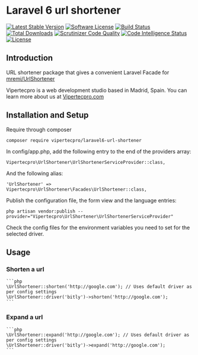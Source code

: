 # Laravel 6 url shortener

[![Latest Stable Version](https://poser.pugx.org/vipertecpro/laravel6-url-shortener/v/stable)](https://packagist.org/packages/vipertecpro/laravel6-url-shortener)
[![Software License](https://img.shields.io/badge/license-MIT-brightgreen.svg?style=flat-square)](LICENSE.md)
[![Build Status](https://scrutinizer-ci.com/g/vipertecpro/laravel6-url-shortener/badges/build.png?b=master)](https://scrutinizer-ci.com/g/vipertecpro/laravel6-url-shortener/build-status/master)
[![Total Downloads](https://poser.pugx.org/vipertecpro/laravel6-url-shortener/downloads)](https://packagist.org/packages/vipertecpro/laravel6-url-shortener)
[![Scrutinizer Code Quality](https://scrutinizer-ci.com/g/vipertecpro/laravel6-url-shortener/badges/quality-score.png?b=master)](https://scrutinizer-ci.com/g/vipertecpro/laravel6-url-shortener/?branch=master)
[![Code Intelligence Status](https://scrutinizer-ci.com/g/vipertecpro/laravel6-url-shortener/badges/code-intelligence.svg?b=master)](https://scrutinizer-ci.com/code-intelligence)
[![License](https://poser.pugx.org/vipertecpro/laravel6-url-shortener/license)](https://packagist.org/packages/vipertecpro/laravel6-url-shortener)

## Introduction

URL shortener package that gives a convenient Laravel Facade for [mremi/UrlShortener](https://github.com/mremi/UrlShortener)

Vipertecpro is a web development studio based in Madrid, Spain. You can learn more about us at [Vipertecpro.com](http://Vipertecpro.com)

## Installation and Setup

Require through composer

    composer require vipertecpro/laravel6-url-shortener

In config/app.php, add the following entry to the end of the providers array:

    Vipertecpro\UrlShortener\UrlShortenerServiceProvider::class,

And the following alias:

    'UrlShortener' => Vipertecpro\UrlShortener\Facades\UrlShortener::class,

Publish the configuration file, the form view and the language entries:

    php artisan vendor:publish --provider="Vipertecpro\UrlShortener\UrlShortenerServiceProvider"

Check the config files for the environment variables you need to set for the selected driver.

## Usage

### Shorten a url

    ```php
    \UrlShortener::shorten('http://google.com'); // Uses default driver as per config settings
    \UrlShortener::driver('bitly')->shorten('http://google.com');
    ```

### Expand a url

    ```php
    \UrlShortener::expand('http://google.com'); // Uses default driver as per config settings
    \UrlShortener::driver('bitly')->expand('http://google.com');
    ```
